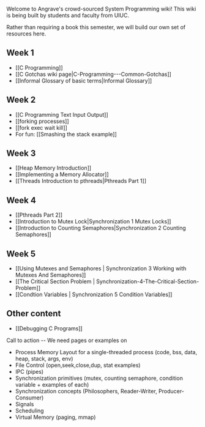 Welcome to Angrave's crowd-sourced System Programming wiki!
This wiki is being built by students and faculty from UIUC.

Rather than requiring a book this semester, we will build our own set of resources here.


## Week 1
* [[C Programming]]
* [[C Gotchas wiki page|C-Programming---Common-Gotchas]]
* [[Informal Glossary of basic terms|Informal Glossary]]

## Week 2
* [[C Programming Text Input Output]]
* [[forking processes]]
* [[fork exec wait kill]]
* For fun: [[Smashing the stack example]]

## Week 3
* [[Heap Memory Introduction]]
* [[Implementing a Memory Allocator]]
* [[Threads Introduction to pthreads|Pthreads Part 1]]

## Week 4
* [[Pthreads Part 2]]
* [[Introduction to Mutex Lock|Synchronization 1 Mutex Locks]]
* [[Introduction to Counting Semaphores|Synchronization 2 Counting Semaphores]]

## Week 5
* [[Using Mutexes and Semaphores | Synchronization 3 Working with Mutexes And Semaphores]]
* [[The Critical Section Problem | Synchronization-4-The-Critical-Section-Problem]]
* [[Condtion Variables | Synchronization 5 Condition Variables]]

## Other content

* [[Debugging C Programs]]

Call to action --
We need pages or examples on 
* Process Memory Layout for a single-threaded process (code, bss, data, heap, stack, args, env)
* File Control (open,seek,close,dup, stat examples)
* IPC (pipes)
* Synchronization primitives (mutex, counting semaphore, condition variable + examples of each)
* Synchronization concepts (Philosophers, Reader-Writer, Producer-Consumer)
* Signals
* Scheduling
* Virtual Memory (paging, mmap)

